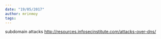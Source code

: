 ```yaml
---
date: "19/05/2017"
author: mrinmoy
tags:
---
```


subdomain attacks http://resources.infosecinstitute.com/attacks-over-dns/

